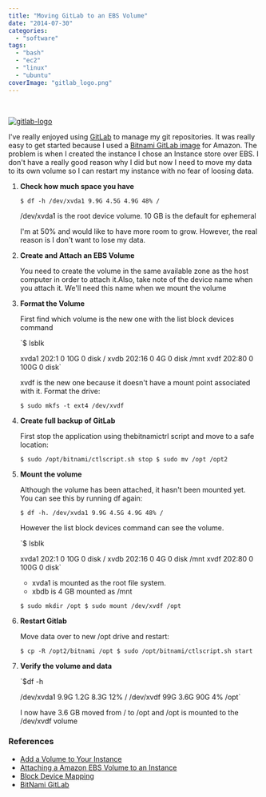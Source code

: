 ```yaml
---
title: "Moving GitLab to an EBS Volume"
date: "2014-07-30"
categories: 
  - "software"
tags: 
  - "bash"
  - "ec2"
  - "linux"
  - "ubuntu"
coverImage: "gitlab_logo.png"
---
```


 

[![gitlab-logo](http://briglamoreaux.files.wordpress.com/2014/07/gitlab-logo.png?w=300)](http://briglamoreaux.files.wordpress.com/2014/07/gitlab-logo.png)

I've really enjoyed using [GitLab](https://about.gitlab.com/) to manage my git repositories. It was really easy to get started because I used a [Bitnami GitLab image](https://bitnami.com/stack/gitlab/cloud/amazon) for Amazon. The problem is when I created the instance I chose an Instance store over EBS. I don't have a really good reason why I did but now I need to move my data to its own volume so I can restart my instance with no fear of loosing data.

1. **Check how much space you have**
    
    `$ df -h /dev/xvda1 9.9G 4.5G 4.9G 48% /`
    
    /dev/xvda1 is the root device volume. 10 GB is the default for ephemeral
    
    I'm at 50% and would like to have more room to grow. However, the real reason is I don't want to lose my data.
2. **Create and Attach an EBS Volume**
    
    You need to create the volume in the same available zone as the host computer in order to attach it.Also, take note of the device name when you attach it. We'll need this name when we mount the volume
3. **Format the Volume**
    
    First find which volume is the new one with the list block devices command
    
    `$ lsblk
    
    xvda1 202:1 0 10G 0 disk / xvdb 202:16 0 4G 0 disk /mnt xvdf 202:80 0 100G 0 disk`
    
    xvdf is the new one because it doesn't have a mount point associated with it. Format the drive:
    
    `$ sudo mkfs -t ext4 /dev/xvdf`
    
4. **Create full backup of GitLab**
    
    First stop the application using thebitnamictrl script and move to a safe location:
    
    `$ sudo /opt/bitnami/ctlscript.sh stop $ sudo mv /opt /opt2`
    
5. **Mount the volume**
    
    Although the volume has been attached, it hasn't been mounted yet. You can see this by running df again:
    
    `$ df -h. /dev/xvda1 9.9G 4.5G 4.9G 48% /`
    
    However the list block devices command can see the volume.
    
    `$ lsblk
    
    xvda1 202:1 0 10G 0 disk / xvdb 202:16 0 4G 0 disk /mnt xvdf 202:80 0 100G 0 disk`
    
    - xvda1 is mounted as the root file system.
    - xbdb is 4 GB mounted as /mnt
    
    `$ sudo mkdir /opt $ sudo mount /dev/xvdf /opt`
    
6. **Restart Gitlab**
    
    Move data over to new /opt drive and restart:
    
    `$ cp -R /opt2/bitnami /opt $ sudo /opt/bitnami/ctlscript.sh start`
    
7. **Verify the volume and data**
    
    `$df -h
    
    /dev/xvda1 9.9G 1.2G 8.3G 12% / /dev/xvdf 99G 3.6G 90G 4% /opt`
    
    I now have 3.6 GB moved from / to /opt and /opt is mounted to the /dev/xvdf volume

### References

- [Add a Volume to Your Instance](http://docs.aws.amazon.com/AWSEC2/latest/UserGuide/ec2-add-volume-to-instance.html)
- [Attaching a Amazon EBS Volume to an Instance](http://docs.aws.amazon.com/AWSEC2/latest/UserGuide/ebs-attaching-volume.html)
- [Block Device Mapping](https://docs.aws.amazon.com/AWSEC2/latest/UserGuide/block-device-mapping-concepts.html)
- [BitNami GitLab](http://wiki.bitnami.com/Applications/BitNami_GitLab#How_to_start.2fstop_the_servers.3f)
